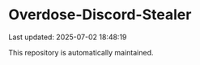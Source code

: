 # Overdose-Discord-Stealer

Last updated: 2025-07-02 18:48:19

This repository is automatically maintained.
